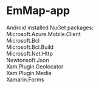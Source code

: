 # EmMap-app


Android installed NuGet packages:<br />
  Microsoft.Azure.Mobile.Client<br />
  Microsoft.Bcl<br />
  Microsoft.Bcl.Build<br />
  Microsoft.Net.Http<br />
  Newtonsoft.Json<br />
  Xam.Plugin.Geolocator<br />
  Xam.Plugin.Media<br />
  Xamarin.Forms<br />
